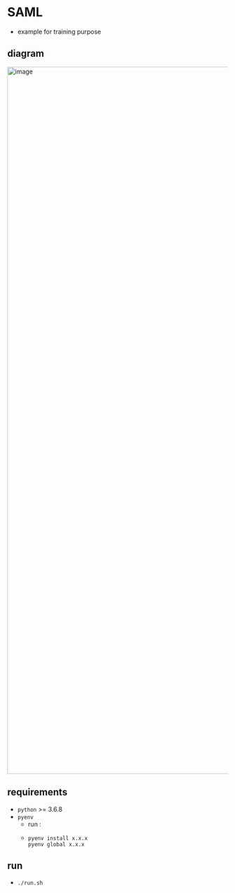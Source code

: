 # SAML

- example for training purpose

## diagram

<img width="1614" alt="image" src="https://github.com/moegidine/saml/assets/36278347/f4e822fe-4883-466d-b230-11c68e3acdad">

## requirements

- `python` >= 3.6.8
- `pyenv`
   - run :
   - ```
     pyenv install x.x.x
     pyenv global x.x.x
     ```

## run

- `./run.sh` 
